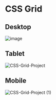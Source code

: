 # CSS Grid 

## Desktop
![image](https://github.com/Abhi865625/CSS-Grid/assets/93569162/7e8f90f3-6ada-462f-9083-02d08ccab08c)

## Tablet 
 ![CSS-Grid-Project](https://github.com/Abhi865625/CSS-Grid/assets/93569162/c5dacc0f-06af-403d-8945-cbb6a8f015af)

## Mobile
![CSS-Grid-Project (1)](https://github.com/Abhi865625/CSS-Grid/assets/93569162/0386a091-1ff3-4c54-aa7e-425ca1755c99)
